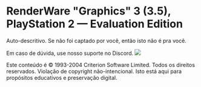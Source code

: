 # RenderWare "Graphics" 3 (3.5), PlayStation 2 — Evaluation Edition
Auto-descritivo. Se não foi captado por você, então isto não é pra você.

Em caso de dúvida, use nosso suporte no Discord. 
[![](https://discordapp.com/api/guilds/349379672351571969/embed.png?style=banner1)](https://discord.gg/vUnjgYD)

Este conteúdo é © 1993-2004 Criterion Software Limited. Todos os direitos reservados.
Violação de copyright não-intencional. Isto está aqui para propósitos educativos e preservação digital.
